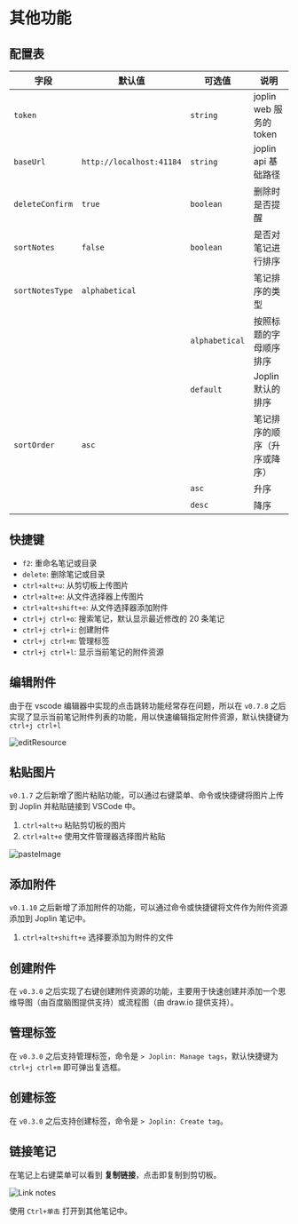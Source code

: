 # 其他功能

## 配置表

| 字段            | 默认值                   | 可选值         | 说明                         |
| --------------- | ------------------------ | -------------- | ---------------------------- |
| `token`         |                          | `string`       | joplin web 服务的 token      |
| `baseUrl`       | `http://localhost:41184` | `string`       | joplin api 基础路径          |
| `deleteConfirm` | `true`                   | `boolean`      | 删除时是否提醒               |
| `sortNotes`     | `false`                  | `boolean`      | 是否对笔记进行排序           |
| `sortNotesType` | `alphabetical`           |                | 笔记排序的类型               |
|                 |                          | `alphabetical` | 按照标题的字母顺序排序       |
|                 |                          | `default`      | Joplin 默认的排序            |
| `sortOrder`     | `asc`                    |                | 笔记排序的顺序（升序或降序） |
|                 |                          | `asc`          | 升序                         |
|                 |                          | `desc`         | 降序                         |

## 快捷键

- `f2`: 重命名笔记或目录
- `delete`: 删除笔记或目录
- `ctrl+alt+u`: 从剪切板上传图片
- `ctrl+alt+e`: 从文件选择器上传图片
- `ctrl+alt+shift+e`: 从文件选择器添加附件
- `ctrl+j ctrl+o`: 搜索笔记，默认显示最近修改的 20 条笔记
- `ctrl+j ctrl+i`: 创建附件
- `ctrl+j ctrl+m`: 管理标签
- `ctrl+j ctrl+l`: 显示当前笔记的附件资源

## 编辑附件

由于在 vscode 编辑器中实现的点击跳转功能经常存在问题，所以在 `v0.7.8` 之后实现了显示当前笔记附件列表的功能，用以快速编辑指定附件资源，默认快捷键为 `ctrl+j ctrl+l`

![editResource](/images/editResource.gif)

## 粘贴图片

`v0.1.7` 之后新增了图片粘贴功能，可以通过右键菜单、命令或快捷键将图片上传到 Joplin 并粘贴链接到 VSCode 中。

1. `ctrl+alt+u` 粘贴剪切板的图片
2. `ctrl+alt+e` 使用文件管理器选择图片粘贴

![pasteImage](/images/pasteImage.gif)

## 添加附件

`v0.1.10` 之后新增了添加附件的功能，可以通过命令或快捷键将文件作为附件资源添加到 Joplin 笔记中。

1. `ctrl+alt+shift+e` 选择要添加为附件的文件

## 创建附件

在 `v0.3.0` 之后实现了右键创建附件资源的功能，主要用于快速创建并添加一个思维导图（由百度脑图提供支持）或流程图（由 draw.io 提供支持）。

## 管理标签

在 `v0.3.0` 之后支持管理标签，命令是 `> Joplin: Manage tags`，默认快捷键为 `ctrl+j ctrl+m` 即可弹出复选框。

## 创建标签

在 `v0.3.0` 之后支持创建标签，命令是 `> Joplin: Create tag`。

## 链接笔记

在笔记上右键菜单可以看到 **复制链接**，点击即复制到剪切板。

![Link notes](/images/copy-link.gif)

使用 `Ctrl+单击` 打开到其他笔记中。
